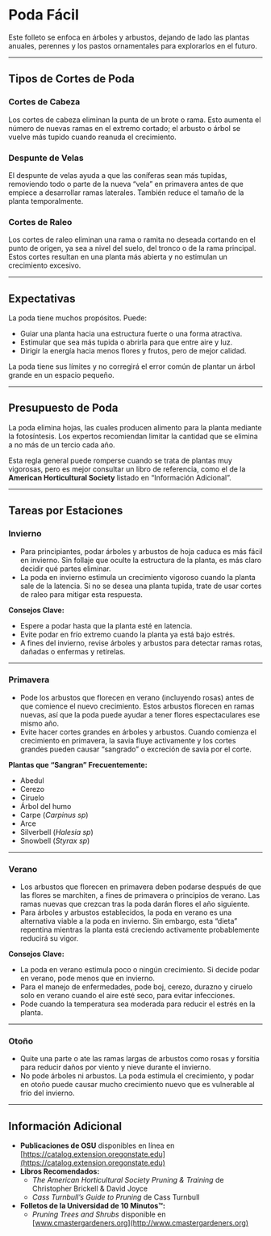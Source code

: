 # Poda Fácil

Este folleto se enfoca en árboles y arbustos, dejando de lado las plantas anuales, perennes y los pastos ornamentales para explorarlos en el futuro.

---

## Tipos de Cortes de Poda

### Cortes de Cabeza

Los cortes de cabeza eliminan la punta de un brote o rama. Esto aumenta el número de nuevas ramas en el extremo cortado; el arbusto o árbol se vuelve más tupido cuando reanuda el crecimiento.

### Despunte de Velas

El despunte de velas ayuda a que las coníferas sean más tupidas, removiendo todo o parte de la nueva “vela” en primavera antes de que empiece a desarrollar ramas laterales. También reduce el tamaño de la planta temporalmente.

### Cortes de Raleo

Los cortes de raleo eliminan una rama o ramita no deseada cortando en el punto de origen, ya sea a nivel del suelo, del tronco o de la rama principal. Estos cortes resultan en una planta más abierta y no estimulan un crecimiento excesivo.

---

## Expectativas

La poda tiene muchos propósitos. Puede:

- Guiar una planta hacia una estructura fuerte o una forma atractiva.
- Estimular que sea más tupida o abrirla para que entre aire y luz.
- Dirigir la energía hacia menos flores y frutos, pero de mejor calidad.

La poda tiene sus límites y no corregirá el error común de plantar un árbol grande en un espacio pequeño.

---

## Presupuesto de Poda

La poda elimina hojas, las cuales producen alimento para la planta mediante la fotosíntesis. Los expertos recomiendan limitar la cantidad que se elimina a no más de un tercio cada año.

Esta regla general puede romperse cuando se trata de plantas muy vigorosas, pero es mejor consultar un libro de referencia, como el de la **American Horticultural Society** listado en “Información Adicional”.

---

## Tareas por Estaciones

### Invierno

- Para principiantes, podar árboles y arbustos de hoja caduca es más fácil en invierno. Sin follaje que oculte la estructura de la planta, es más claro decidir qué partes eliminar.
- La poda en invierno estimula un crecimiento vigoroso cuando la planta sale de la latencia. Si no se desea una planta tupida, trate de usar cortes de raleo para mitigar esta respuesta.

**Consejos Clave:**

- Espere a podar hasta que la planta esté en latencia.
- Evite podar en frío extremo cuando la planta ya está bajo estrés.
- A fines del invierno, revise árboles y arbustos para detectar ramas rotas, dañadas o enfermas y retírelas.

---

### Primavera

- Pode los arbustos que florecen en verano (incluyendo rosas) antes de que comience el nuevo crecimiento. Estos arbustos florecen en ramas nuevas, así que la poda puede ayudar a tener flores espectaculares ese mismo año.
- Evite hacer cortes grandes en árboles y arbustos. Cuando comienza el crecimiento en primavera, la savia fluye activamente y los cortes grandes pueden causar “sangrado” o excreción de savia por el corte.

**Plantas que “Sangran” Frecuentemente:**

- Abedul
- Cerezo
- Ciruelo
- Árbol del humo
- Carpe (*Carpinus sp*)
- Arce
- Silverbell (*Halesia sp*)
- Snowbell (*Styrax sp*)

---

### Verano

- Los arbustos que florecen en primavera deben podarse después de que las flores se marchiten, a fines de primavera o principios de verano. Las ramas nuevas que crezcan tras la poda darán flores el año siguiente.
- Para árboles y arbustos establecidos, la poda en verano es una alternativa viable a la poda en invierno. Sin embargo, esta “dieta” repentina mientras la planta está creciendo activamente probablemente reducirá su vigor.

**Consejos Clave:**

- La poda en verano estimula poco o ningún crecimiento. Si decide podar en verano, pode menos que en invierno.
- Para el manejo de enfermedades, pode boj, cerezo, durazno y ciruelo solo en verano cuando el aire esté seco, para evitar infecciones.
- Pode cuando la temperatura sea moderada para reducir el estrés en la planta.

---

### Otoño

- Quite una parte o ate las ramas largas de arbustos como rosas y forsitia para reducir daños por viento y nieve durante el invierno.
- No pode árboles ni arbustos. La poda estimula el crecimiento, y podar en otoño puede causar mucho crecimiento nuevo que es vulnerable al frío del invierno.

---

## Información Adicional

- **Publicaciones de OSU** disponibles en línea en [https://catalog.extension.oregonstate.edu](https://catalog.extension.oregonstate.edu)
- **Libros Recomendados:**
  - *The American Horticultural Society Pruning & Training* de Christopher Brickell & David Joyce
  - *Cass Turnbull’s Guide to Pruning* de Cass Turnbull
- **Folletos de la Universidad de 10 Minutos™:**
  - *Pruning Trees and Shrubs* disponible en [www.cmastergardeners.org](http://www.cmastergardeners.org)
